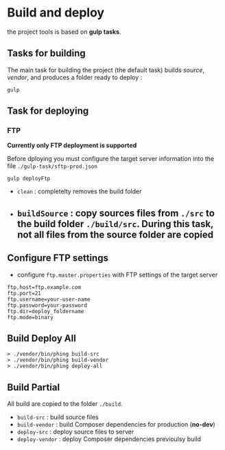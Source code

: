 # Build and deploy

the project tools is based on **gulp tasks**.

## Tasks for building

The main task for building the project (the default task) builds *source*, *vendor*, and produces a folder ready to deploy :
```
gulp
```

## Task for deploying 

### FTP

**Currently only FTP deployment is supported**

Before dploying you must configure the target server information into the file `./gulp-task/sftp-prod.json`

```
gulp deployFtp
```

- `clean` : completelty removes the build folder
- `buildSource` : copy sources files from `./src` to the build folder `./build/src`. During this task, not all files from the source folder are copied 
  - 


## Configure FTP settings

- configure `ftp.master.properties` with FTP settings of the target server

```
ftp.host=ftp.example.com
ftp.port=21
ftp.username=your-user-name
ftp.password=your-password
ftp.dir=deploy_foldername
ftp.mode=binary
```

## Build Deploy All

```
> ./vendor/bin/phing build-src
> ./vendor/bin/phing build-vendor
> ./vendor/bin/phing deploy-all
```

## Build Partial

All build are copied to the folder `./build`.

- `build-src` : build source files
- `build-vendor` : build Composer dependencies for production (**no-dev**)
- `deploy-src` : deploy source files to server
- `deploy-vendor` : deploy Composer dependencies previoulsy build
